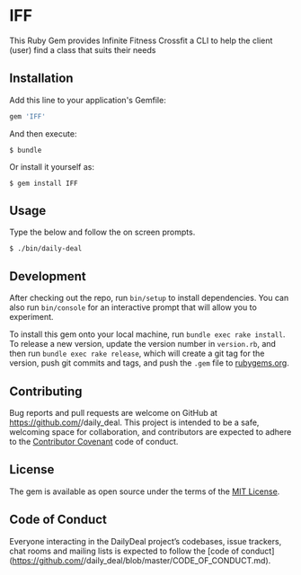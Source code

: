# IFF

This Ruby Gem provides Infinite Fitness Crossfit a CLI to help the client (user) find a class that suits their needs 

## Installation

Add this line to your application's Gemfile:

```ruby
gem 'IFF'
```

And then execute:

    $ bundle

Or install it yourself as:

    $ gem install IFF

## Usage

Type the below and follow the on screen prompts. 

    $ ./bin/daily-deal

## Development

After checking out the repo, run `bin/setup` to install dependencies. You can also run `bin/console` for an interactive prompt that will allow you to experiment.

To install this gem onto your local machine, run `bundle exec rake install`. To release a new version, update the version number in `version.rb`, and then run `bundle exec rake release`, which will create a git tag for the version, push git commits and tags, and push the `.gem` file to [rubygems.org](https://rubygems.org).

## Contributing

Bug reports and pull requests are welcome on GitHub at https://github.com/<github username>/daily_deal. This project is intended to be a safe, welcoming space for collaboration, and contributors are expected to adhere to the [Contributor Covenant](http://contributor-covenant.org) code of conduct.

## License

The gem is available as open source under the terms of the [MIT License](https://opensource.org/licenses/MIT).

## Code of Conduct

Everyone interacting in the DailyDeal project’s codebases, issue trackers, chat rooms and mailing lists is expected to follow the [code of conduct](https://github.com/<github username>/daily_deal/blob/master/CODE_OF_CONDUCT.md).
